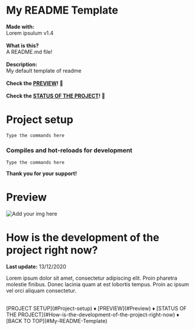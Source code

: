 # My README Template
<b>Made with:</b><br/>
Lorem ipsulum v1.4
<br/><br/>
<b>What is this?</b><br/>
A README.md file!
<br/><br/>
<b>Description:</b><br/>
My default template of readme
<br/><br/>
<b>Check the [PREVIEW](#Preview)! &#128150;</b>
<br/><br/>
<b>Check the [STATUS OF THE PROJECT](#How-is-the-development-of-the-project-right-now)! &#128150;</b>

# Project setup
```
Type the commands here
```

### Compiles and hot-reloads for development
```
Type the commands here
```

<b>Thank you for your support!</b>

# Preview
<img src="overview.png" alt="Add your img here" />


# How is the development of the project right now?
<b>Last update:</b> 13/12/2020

Lorem ipsum dolor sit amet, consectetur adipiscing elit. Proin pharetra molestie finibus. Donec lacinia quam at est lobortis tempus. Proin ac ipsum vel orci aliquam consectetur.

<br/>

<div style="display: flex; justify-content: center;">
[PROJECT SETUP](#Project-setup) &diams; [PREVIEW](#Preview) &diams; [STATUS OF THE PROJECT](#How-is-the-development-of-the-project-right-now) &diams; [BACK TO TOP](#My-README-Template)
<div>
